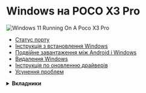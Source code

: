 # Windows на POCO X3 Pro
<img align="center" src="https://github.com/wormstest/src_vayu_windows/blob/main/2Poco X3 Pro Windows.png" alt="Windows 11 Running On A Poco X3 Pro">

- [Статус порту](/status.md)
- [Інструкція з встановлення Windows](/install.md)
- [Подвійне завантаження між Android і Windows](/dualboot.md)
- [Видалення Windows](/uninstall.md)
- [Інструкція по оновленню драйверів](/update.md)
- [Усунення проблем](/troubleshooting.md)
<details>
<summary><b><strong>Вкладники</strong></b></summary>

- [Morc](Https://GitHub.com/themorc) ```Made the vayu images```
- [Icesito68](https://github.com/Icesito68) ```Made Windows partitioning commands and made this repo```
- [Map220v](https://github.com/map220v) ```Provided help and vayu UEFI uses nabu UFS patches and ACPI and also ported mi pad 5 drivers```
- [Degdag](https://github.com/degdag) ```Improves UEFI and ported drivers```
- [halal-beef](https://github.com/halal-beef) ```Built EDK2 and modified it enough to boot Windows, also ported drivers```
- [Renegade Project](https://github.com/edk2-porting) ```Making the core of this project```
- [gus33000](https://github.com/gus33000) ```Providing help, also made base install guide, all of the original drivers and the msc script```
- [Renegade Project Discord members](https://discord.gg/XXBWfag) ```Provided Help```
- [ArturoGC06](https://github.com/ArturoGC06) ```Helped in the beginning of the project to the translations and gave Windows data```
- [SebastianZSXS](https://github.com/SebastianZSXS) ```Helped to patch Windows PE```
- [MollySophia](https://github.com/MollySophia) ```Helped to fix battery status```
- [haouarihk](https://github.com/haouarihk) ```Great suggestions on the command notes, also made the new guide```
- [bibarub](https://github.com/bibarub) ```Guide improvenents```
- [wormstest](https://github.com/wormstest) ```Russian and Ukrainian translation``` 
- [proganime1200](https://github.com/proganime1200) ```Tremendously helped to make this possible, heavily contirbuted to the old guide by finding bk01-04 partitions and had managed to nearly get winpe booting in the early stages```

</details>  


